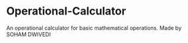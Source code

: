 # Operational-Calculator
An operational calculator for basic mathematical operations. Made by SOHAM DWIVEDI
